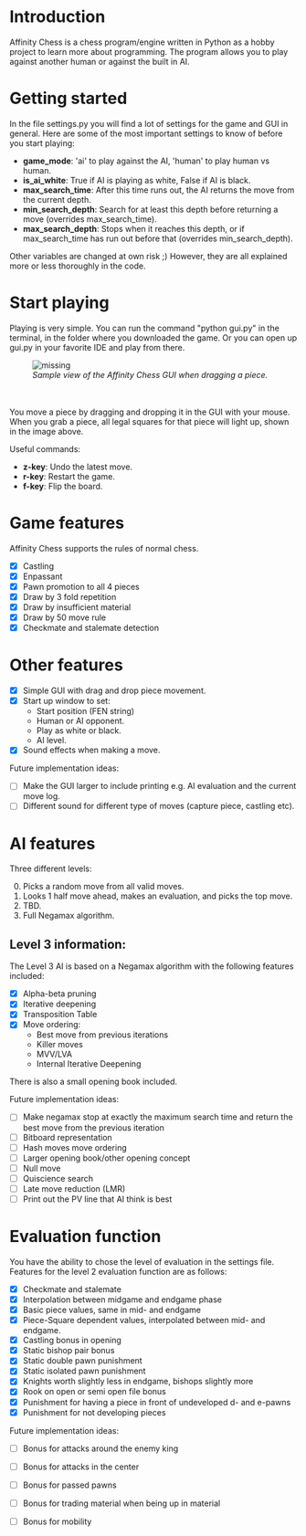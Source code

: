 # Introduction
Affinity Chess is a chess program/engine written in Python as a hobby project to learn more about programming. The program allows you to play against another human or against the built in AI.

# Getting started
In the file settings.py you will find a lot of settings for the game and GUI in general. Here are some of the most important settings to know of before you start playing:
- **game_mode**: 'ai' to play against the AI, 'human' to play human vs human.
- **is_ai_white**: True if AI is playing as white, False if AI is black.
- **max_search_time**: After this time runs out, the AI returns the move from the current depth. 
- **min_search_depth**: Search for at least this depth before returning a move (overrides max_search_time).
- **max_search_depth**: Stops when it reaches this depth, or if max_search_time has run out before that (overrides min_search_depth).

Other variables are changed at own risk ;) However, they are all explained more or less thoroughly in the code.

# Start playing
Playing is very simple. You can run the command "python gui.py" in the terminal, in the folder where you downloaded the game. Or you can open up gui.py in your favorite IDE and play from there.
<figure>
    <img src='https://i.ibb.co/37CLGHL/gui-image.png' alt='missing' />
    <figcaption><i>Sample view of the Affinity Chess GUI when dragging a piece.</i></figcaption>
  <br>
  <br>
</figure>

You move a piece by dragging and dropping it in the GUI with your mouse. When you grab a piece, all legal squares for that piece will light up, shown in the image above.

Useful commands:
- **z-key**: Undo the latest move.
- **r-key**: Restart the game.
- **f-key**: Flip the board.

# Game features
Affinity Chess supports the rules of normal chess.
- [X] Castling
- [X] Enpassant
- [X] Pawn promotion to all 4 pieces
- [X] Draw by 3 fold repetition
- [X] Draw by insufficient material
- [X] Draw by 50 move rule
- [X] Checkmate and stalemate detection

# Other features
- [X] Simple GUI with drag and drop piece movement.
- [X] Start up window to set:
  - Start position (FEN string)
  - Human or AI opponent.
  - Play as white or black.
  - AI level.
- [X] Sound effects when making a move.

Future implementation ideas:
- [ ] Make the GUI larger to include printing e.g. AI evaluation and the current move log.
- [ ] Different sound for different type of moves (capture piece, castling etc).
  
# AI features
Three different levels:
<ol start="0">
<li>Picks a random move from all valid moves.</li>
<li>Looks 1 half move ahead, makes an evaluation, and picks the top move.</li>
<li>TBD.</li>
<li>Full Negamax algorithm.</li>
</ol>

Level 3 information:
-
The Level 3 AI is based on a Negamax algorithm with the following features included:
- [X] Alpha-beta pruning
- [X] Iterative deepening
- [X] Transposition Table
- [X] Move ordering:
  - Best move from previous iterations
  - Killer moves
  - MVV/LVA
  - Internal Iterative Deepening

There is also a small opening book included. 

Future implementation ideas:
- [ ] Make negamax stop at exactly the maximum search time and return the best move from the previous iteration
- [ ] Bitboard representation
- [ ] Hash moves move ordering
- [ ] Larger opening book/other opening concept
- [ ] Null move
- [ ] Quiscience search
- [ ] Late move reduction (LMR)
- [ ] Print out the PV line that AI think is best

# Evaluation function
You have the ability to chose the level of evaluation in the settings file. Features for the level 2 evaluation function are as follows:
- [X] Checkmate and stalemate
- [X] Interpolation between midgame and endgame phase
- [X] Basic piece values, same in mid- and endgame
- [X] Piece-Square dependent values, interpolated between mid- and endgame.
- [X] Castling bonus in opening
- [X] Static bishop pair bonus
- [X] Static double pawn punishment
- [X] Static isolated pawn punishment
- [X] Knights worth slightly less in endgame, bishops slightly more
- [X] Rook on open or semi open file bonus
- [X] Punishment for having a piece in front of undeveloped d- and e-pawns
- [X] Punishment for not developing pieces

Future implementation ideas:
- [ ] Bonus for attacks around the enemy king
- [ ] Bonus for attacks in the center
- [ ] Bonus for passed pawns
- [ ] Bonus for trading material when being up in material
- [ ] Bonus for mobility




